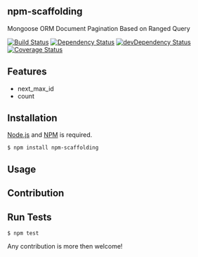 ## npm-scaffolding

Mongoose ORM Document Pagination Based on Ranged Query

[![Build Status](https://travis-ci.org/cybertk/npm-scaffolding.svg?branch=master)](https://travis-ci.org/cybertk/npm-scaffolding)
[![Dependency Status](https://david-dm.org/cybertk/npm-scaffolding.svg)](https://david-dm.org/cybertk/npm-scaffolding)
[![devDependency Status](https://david-dm.org/cybertk/npm-scaffolding/dev-status.svg)](https://david-dm.org/cybertk/npm-scaffolding#info=devDependencies)
[![Coverage Status](https://img.shields.io/coveralls/cybertk/npm-scaffolding.svg)](https://coveralls.io/r/cybertk/npm-scaffolding)

## Features

- next_max_id
- count

## Installation

[Node.js][] and [NPM][] is required.

    $ npm install npm-scaffolding

[Node.js]: https://npmjs.org/
[NPM]: https://npmjs.org/

## Usage

## Contribution

## Run Tests

    $ npm test

Any contribution is more then welcome!
